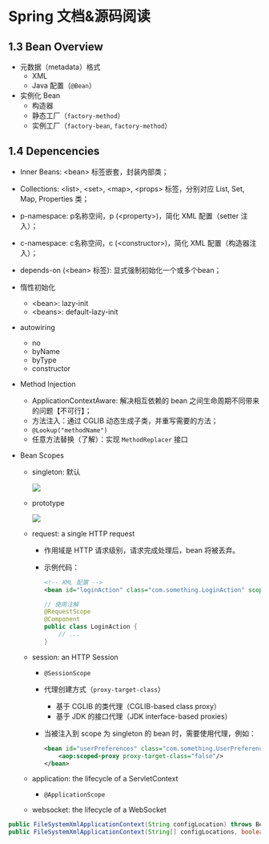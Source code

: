 #  Spring 文档&源码阅读





##  1.3  Bean Overview

- 元数据（metadata）格式
  - XML
  - Java 配置（`@Bean`）
- 实例化 Bean
  - 构造器
  - 静态工厂（`factory-method`）
  - 实例工厂（`factory-bean`, `factory-method`）

##  1.4  Depencencies

- Inner Beans: <bean\>  标签嵌套，封装内部类；
- Collections: <list\>, <set\>, <map\>, <props\> 标签，分别对应 List, Set, Map, Properties 类；
- p-namespace: p名称空间，p (\<property\>)，简化 XML 配置（setter 注入）；
- c-namespace: c名称空间，c (<constructor\>)，简化 XML 配置（构造器注入）；
- depends-on (<bean\> 标签): 显式强制初始化一个或多个bean；
- 惰性初始化
  - <bean\>: lazy-init
  - <beans\>: default-lazy-init
- autowiring
  - no
  - byName
  - byType
  - constructor
- Method Injection
  - ApplicationContextAware: 解决相互依赖的 bean 之间生命周期不同带来的问题【不可行】；
  - 方法注入：通过 CGLIB 动态生成子类，并重写需要的方法；
  - `@Lookup("methodName")`
  - 任意方法替换（了解）：实现 `MethodReplacer` 接口

- Bean Scopes

  - singleton: 默认

    ![](https://docs.spring.io/spring/docs/5.1.3.RELEASE/spring-framework-reference/images/singleton.png)

  - prototype

    ![](https://docs.spring.io/spring/docs/5.1.3.RELEASE/spring-framework-reference/images/prototype.png)

  - request: a single HTTP request

    - 作用域是 HTTP 请求级别，请求完成处理后，bean 将被丢弃。

    - 示例代码：

      ```xml
      <!-- XML 配置 -->
      <bean id="loginAction" class="com.something.LoginAction" scope="request"/>
      ```

      ```java
      // 使用注解
      @RequestScope
      @Component
      public class LoginAction {
          // ...
      }
      ```

  - session: an HTTP Session

    - `@SessionScope`

    - 代理创建方式（`proxy-target-class`）

      - 基于 CGLIB 的类代理（CGLIB-based class proxy）
      - 基于 JDK 的接口代理（JDK interface-based proxies）

    - 当被注入到 scope 为 singleton 的 bean 时，需要使用代理，例如：

      ```xml
      <bean id="userPreferences" class="com.something.UserPreferences" scope="session">
          <aop:scoped-proxy proxy-target-class="false"/>
      </bean>
      ```

  - application: the lifecycle of a ServletContext

    - `@ApplicationScope`

  - websocket: the lifecycle of a WebSocket





```java
public FileSystemXmlApplicationContext(String configLocation) throws BeansException {}
public FileSystemXmlApplicationContext(String[] configLocations, boolean refresh, @Nullable ApplicationContext parent) throws BeansException {}
```

